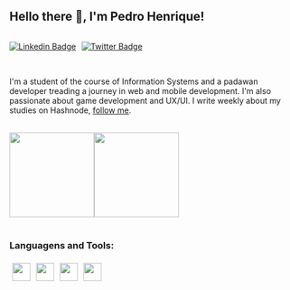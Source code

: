 
<h2>Hello there 👋, I'm Pedro Henrique!</h2>

<div style="display:flex; gap: 10px;">

[![Linkedin Badge](https://img.shields.io/badge/LinkedIn-0077B5?style=for-the-badge&logo=linkedin&logoColor=white)](https://www.linkedin.com/in/pedrohenriquefrancelino/)

[![Twitter Badge](https://img.shields.io/badge/Twitter-1DA1F2?style=for-the-badge&logo=twitter&logoColor=white)](https://twitter.com/Peterhfss)

</div>

<br >

I'm a student of the course of Information Systems and a padawan developer treading a journey in web and mobile development. I'm also passionate about game development and UX/UI. 
I write weekly about my studies on Hashnode, <a href="https://pedrohfss.hashnode.dev/">follow me</a>.

<br >

<div style="display:flex;">

<a href="https://github.com/peterhfss">
    <img
      height="150"
      src="https://github-readme-stats.vercel.app/api?username=peterhfss&count_private=true&show_icons=true&custom_title=Github%20Status&show=issues&theme=radical"
    />
  </a>
   <a href="https://github.com/peterhfss/github-readme-stats">
    <img
      height="150"
      src="https://github-readme-stats.vercel.app/api/top-langs/?username=peterhfss&layout=compact&theme=radical" />
  </a>  

</div>

<br>

<h3>Languagens and Tools:</h3>

<div style="display:flex;">

<img src="https://xesque.rocketseat.dev/platform/tech/css3.svg" style="width:32px; margin:5px;"/>

<img src="https://xesque.rocketseat.dev/platform/tech/html5.svg" style="width:32px; margin:5px;"/>
          
<img src="https://xesque.rocketseat.dev/platform/tech/javascript.svg" style="width:32px; margin:5px;"/>


<img src="https://xesque.rocketseat.dev/platform/tech/python.svg" style="width:32px; margin:5px;"/>
</div>   
